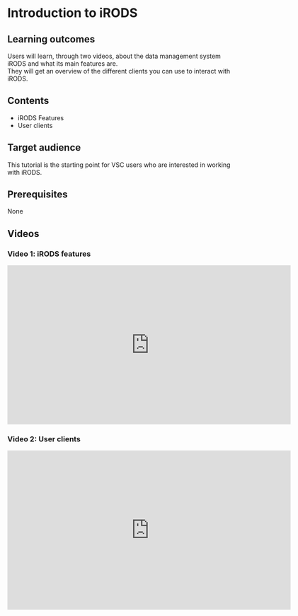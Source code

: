 # Introduction to iRODS

## Learning outcomes
Users will learn, through two videos, about the data management system iRODS and what its main features are.  
They will get an overview of the different clients you can use to interact with iRODS.

## Contents
* iRODS Features
* User clients

## Target audience
This tutorial is the starting point for VSC users who are interested in working with iRODS.

## Prerequisites 
None

## Videos

### Video 1: iRODS features

<iframe id="kaltura_player" src="https://cdnapisec.kaltura.com/p/2375821/sp/237582100/embedIframeJs/uiconf_id/43066731/partner_id/2375821?iframeembed=true&playerId=kaltura_player&entry_id=1_bm9axczz&flashvars[streamerType]=auto&amp;flashvars[localizationCode]=en&amp;flashvars[leadWithHTML5]=true&amp;flashvars[sideBarContainer.plugin]=true&amp;flashvars[sideBarContainer.position]=left&amp;flashvars[sideBarContainer.clickToClose]=true&amp;flashvars[chapters.plugin]=true&amp;flashvars[chapters.layout]=vertical&amp;flashvars[chapters.thumbnailRotator]=false&amp;flashvars[streamSelector.plugin]=true&amp;flashvars[EmbedPlayer.SpinnerTarget]=videoHolder&amp;flashvars[dualScreen.plugin]=true&amp;flashvars[Kaltura.addCrossoriginToIframe]=true&amp;&wid=1_k7wnqd9z" width="640" height="360" allowfullscreen webkitallowfullscreen mozAllowFullScreen allow="autoplay *; fullscreen *; encrypted-media *" sandbox="allow-forms allow-same-origin allow-scripts allow-top-navigation allow-pointer-lock allow-popups allow-modals allow-orientation-lock allow-popups-to-escape-sandbox allow-presentation allow-top-navigation-by-user-activation" frameborder="0" title="Kaltura Player"></iframe>  


### Video 2: User clients

<iframe id="kaltura_player" src="https://cdnapisec.kaltura.com/p/2375821/sp/237582100/embedIframeJs/uiconf_id/43066731/partner_id/2375821?iframeembed=true&playerId=kaltura_player&entry_id=1_zlmz9iu8&flashvars[streamerType]=auto&amp;flashvars[localizationCode]=en&amp;flashvars[leadWithHTML5]=true&amp;flashvars[sideBarContainer.plugin]=true&amp;flashvars[sideBarContainer.position]=left&amp;flashvars[sideBarContainer.clickToClose]=true&amp;flashvars[chapters.plugin]=true&amp;flashvars[chapters.layout]=vertical&amp;flashvars[chapters.thumbnailRotator]=false&amp;flashvars[streamSelector.plugin]=true&amp;flashvars[EmbedPlayer.SpinnerTarget]=videoHolder&amp;flashvars[dualScreen.plugin]=true&amp;flashvars[Kaltura.addCrossoriginToIframe]=true&amp;&wid=1_zxgtovwc" width="640" height="360" allowfullscreen webkitallowfullscreen mozAllowFullScreen allow="autoplay *; fullscreen *; encrypted-media *" sandbox="allow-forms allow-same-origin allow-scripts allow-top-navigation allow-pointer-lock allow-popups allow-modals allow-orientation-lock allow-popups-to-escape-sandbox allow-presentation allow-top-navigation-by-user-activation" frameborder="0" title="Kaltura Player"></iframe>